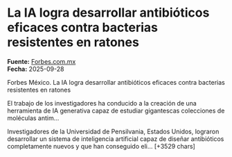 # La IA logra desarrollar antibióticos eficaces contra bacterias resistentes en ratones

**Fuente:** [Forbes.com.mx](https://forbes.com.mx/la-ia-logra-desarrollar-antibioticos-eficaces-contra-bacterias-resistentes-en-ratones/)  
**Fecha:** 2025-09-28

Forbes México.
 La IA logra desarrollar antibióticos eficaces contra bacterias resistentes en ratones

El trabajo de los investigadores ha conducido a la creación de una herramienta de IA generativa capaz de estudiar gigantescas colecciones de moléculas antim…

Investigadores de la Universidad de Pensilvania, Estados Unidos, lograron desarrollar un sistema de inteligencia artificial capaz de diseñar antibióticos completamente nuevos y que han conseguido eli… [+3529 chars]
